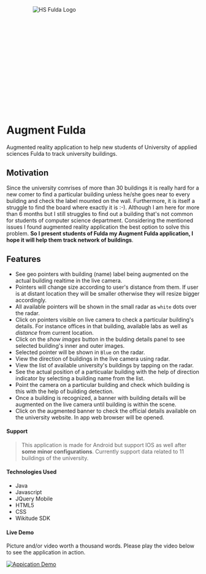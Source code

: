 
<div align="center" style="width:250px;height:250px;">
    <img src="https://s3.eu-central-1.amazonaws.com/ar-fulda-app/banners/web_hi_res_512-resize.png" alt="HS Fulda Logo">
</div>
<br>

# Augment Fulda

Augmented reality application to help new students of University of applied sciences Fulda to track university buildings.

## Motivation
Since the university comrises of more than 30 buildings it is really hard for a new comer to find a particular building unless he/she goes near to every building and check the label mounted on the wall. Furthermore, it is itself a struggle to find the board where exactly it is :-). Although I am here for more than 6 months but I still struggles to find out a building that's not common for students of computer science department. Considering the mentioned issues I found augmented reality application the best option to solve this problem. **So I present students of Fulda my Augment Fulda application, I hope it will help them track network of buildings**.

## Features

- See geo pointers with building (name) label being augmented on the actual building realtime in the live camera.
- Pointers will change size according to user's distance from them. If user is at distant location they will be smaller otherwise they will resize bigger accordingly.
- All available pointers will be shown in the small radar as `white` dots over the radar.
- Click on pointers visible on live camera to check a particular building's details. For instance offices in that building, available labs as well as *distance* from current location.
- Click on the *show images* button in the bulding details panel to see selected building's inner and outer images.
- Selected pointer will be shown in `Blue` on the radar.
- View the direction of buildings in the live camera using radar.
- View the list of available university's buildings by tapping on the radar.
- See the actual position of a particualar building with the help of direction indicator by selecting a building name from the list.
- Point the camera on a particular building and check which building is this with the help of building detection.
- Once a building is recognized, a banner with building details will be augmented on the live camera until building is within the scene.
- Click on the augmented banner to check the official details available on the university website. In app web browser will be opened.

#### Support
> This application is made for Android but support IOS as well after **some minor configurations**.
> Currently support data related to 11 buildings of the university. 


#### Technologies Used

- Java
- Javascript
- JQuery Mobile 
- HTML5
- CSS
- Wikitude SDK

#### Live Demo

Picture and/or video worth a thousand words. Please play the video below to see the application in action.

[![Appication Demo](http://img.youtube.com/vi/z4p7fVaLyDY/0.jpg)](http://www.youtube.com/watch?v=z4p7fVaLyDY)

